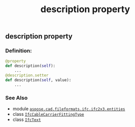 ﻿---
title: description property
second_title: Aspose.CAD for Python via .NET API References
description: 
type: docs
weight: 50
url: /python-net/aspose.cad.fileformats.ifc.ifc2x3.entities/ifccablecarrierfittingtype/description/
is_root: false
---

## description property

### Definition:
```python
@property
def description(self):
    ...
@description.setter
def description(self, value):
    ...
```

### See Also
* module [`aspose.cad.fileformats.ifc.ifc2x3.entities`](../../)
* class [`IfcCableCarrierFittingType`](/cad/python-net/aspose.cad.fileformats.ifc.ifc2x3.entities/ifccablecarrierfittingtype)
* class [`IfcText`](/cad/python-net/aspose.cad.fileformats.ifc.ifc2x3.types/ifctext)
